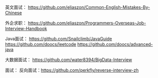 英文面试：
https://github.com/eliaszon/Common-English-Mistakes-By-Chinese

外企求职：
https://github.com/eliaszon/Programmers-Overseas-Job-Interview-Handbook

Java面试：
https://github.com/Snailclimb/JavaGuide
https://github.com/doocs/leetcode
https://github.com/doocs/advanced-java

大数据面试：
https://github.com/water8394/BigData-Interview


面试：
反向面试：https://github.com/perkfly/reverse-interview-zh